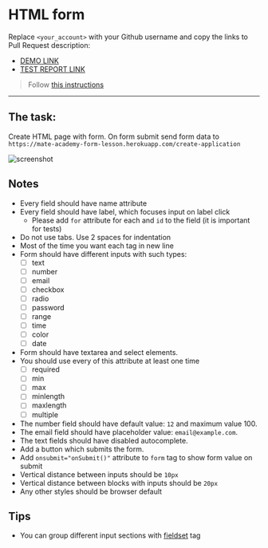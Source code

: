 # HTML form
Replace `<your_account>` with your Github username and copy the links to Pull Request description:
- [DEMO LINK](https://tkachukione.github.io/layout_html-form/)
- [TEST REPORT LINK](https://tkachukione.github.io/layout_html-form/report/html_report/)

> Follow [this instructions](https://github.com/mate-academy/layout_task-guideline#how-to-solve-the-layout-tasks-on-github)
___

## The task:
Create HTML page with form. On form submit send form data to `https://mate-academy-form-lesson.herokuapp.com/create-application`

![screenshot](./references/form-example.png)

## Notes
- Every field should have name attribute
- Every field should have label, which focuses input on label click
  - Please add `for` attribute for each <label> and `id` to the field (it is important for tests)
- Do not use tabs. Use 2 spaces for indentation
- Most of the time you want each tag in new line
- Form should have different inputs with such types:
  - [ ] text
  - [ ] number
  - [ ] email
  - [ ] checkbox
  - [ ] radio
  - [ ] password
  - [ ] range
  - [ ] time
  - [ ] color
  - [ ] date
- Form should have textarea and select elements.
- You should use every of this attribute at least one time
  - [ ] required
  - [ ] min
  - [ ] max
  - [ ] minlength
  - [ ] maxlength
  - [ ] multiple
- The number field should have default value: `12` and maximum value 100.
- The email field should have placeholder value: `email@example.com`.
- The text fields should have disabled autocomplete.
- Add a button which submits the form.
- Add `onsubmit="onSubmit()"` attribute to `form` tag to show form value on submit
- Vertical distance between inputs should be `10px`
- Vertical distance between blocks with inputs should be `20px`
- Any other styles should be browser default

## Tips
- You can group different input sections with [fieldset](https://developer.mozilla.org/en-US/docs/Web/HTML/Element/fieldset) tag
